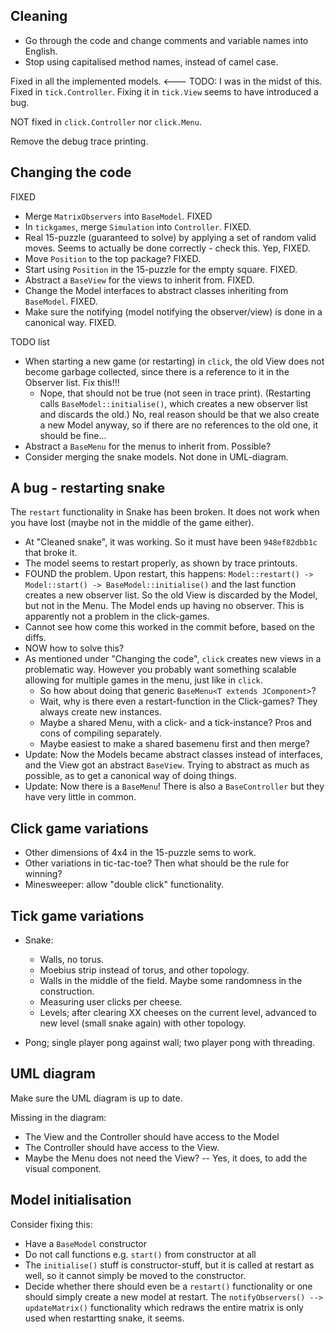 Cleaning
--------
* Go through the code and change comments and variable names into English. 
* Stop using capitalised method names, instead of camel case. 

Fixed in all the implemented models.  <--- TODO: I was in the midst of this.
Fixed in `tick.Controller`. Fixing it in `tick.View` seems to have introduced a bug.

NOT fixed in `click.Controller` nor `click.Menu`.

Remove the debug trace printing.

Changing the code
----------------

FIXED

* Merge `MatrixObservers` into `BaseModel`. FIXED
* In `tickgames`, merge `Simulation` into `Controller`. FIXED.
* Real 15-puzzle (guaranteed to solve) by applying a set of random valid moves. Seems to actually be done correctly - check this. Yep, FIXED.
* Move `Position` to the top package? FIXED.
* Start using `Position` in the 15-puzzle for the empty square. FIXED.
* Abstract a `BaseView` for the views to inherit from. FIXED.
* Change the Model interfaces to abstract classes inheriting from `BaseModel`. FIXED.
* Make sure the notifying (model notifying the observer/view) is done in a canonical way. FIXED.

TODO list

* When starting a new game (or restarting) in `click`, the old View does not become garbage collected, since there is a reference to it in the Observer list. Fix this!!!
    * Nope, that should not be true (not seen in trace print). (Restarting calls `BaseModel::initialise()`, which creates a new observer list and discards the old.) No, real reason should be that we also create a new Model anyway, so if there are no references to the old one, it should be fine...
* Abstract a `BaseMenu` for the menus to inherit from. Possible?
* Consider merging the snake models. Not done in UML-diagram.

A bug - restarting snake
---------
The `restart` functionality in Snake has been broken. It does not work when you have lost (maybe not in the middle of the game either).

* At "Cleaned snake", it was working. So it must have been `948ef82dbb1c` that broke it.
* The model seems to restart properly, as shown by trace printouts. 
* FOUND the problem. Upon restart, this happens: `Model::restart() -> Model::start() -> BaseModel::initialise()` and the last function creates a new observer list. So the old View is discarded by the Model, but not in the Menu. The Model ends up having no observer. This is apparently not a problem in the click-games.
* Cannot see how come this worked in the commit before, based on the diffs.
* NOW how to solve this?
* As mentioned under "Changing the code", `click` creates new views in a problematic way. However you probably want something scalable allowing for multiple games in the menu, just like in `click`. 
    * So how about doing that generic `BaseMenu<T extends JComponent>`? 
    * Wait, why is there even a restart-function in the Click-games? They always create new instances.
    * Maybe a shared Menu, with a click- and a tick-instance? Pros and cons of compiling separately.
    * Maybe easiest to make a shared basemenu first and then merge?
* Update: Now the Models became abstract classes instead of interfaces, and the View got an abstract `BaseView`. Trying to abstract as much as possible, as to get a canonical way of doing things. 
* Update: Now there is a `BaseMenu`! There is also a `BaseController` but they have very little in common.

Click game variations
---------------------
* Other dimensions of 4x4 in the 15-puzzle sems to work.
* Other variations in tic-tac-toe? Then what should be the rule for winning?
* Minesweeper: allow "double click" functionality.

Tick game variations
-------------------
* Snake:

    * Walls, no torus.
    * Moebius strip instead of torus, and other topology.
    * Walls in the middle of the field. Maybe some randomness in the construction.
    * Measuring user clicks per cheese.
    * Levels; after clearing XX cheeses on the current level, advanced to new level (small snake again) with other topology.

* Pong; single player pong against wall; two player pong with threading.

UML diagram
------------
Make sure the UML diagram is up to date.

Missing in the diagram:

* The View and the Controller should have access to the Model
* The Controller should have access to the View.
* Maybe the Menu does not need the View? -- Yes, it does, to add the visual component.

Model initialisation
---------------------
Consider fixing this:
* Have a `BaseModel` constructor
* Do not call functions e.g. `start()` from constructor at all
* The `initialise()` stuff is constructor-stuff, but it is called at restart as well, so it cannot simply be moved to the constructor.
* Decide whether there should even be a `restart()` functionality or one should simply create a new model at restart. The `notifyObservers() --> updateMatrix()` functionality which redraws the entire matrix is only used when restartting snake, it seems.
